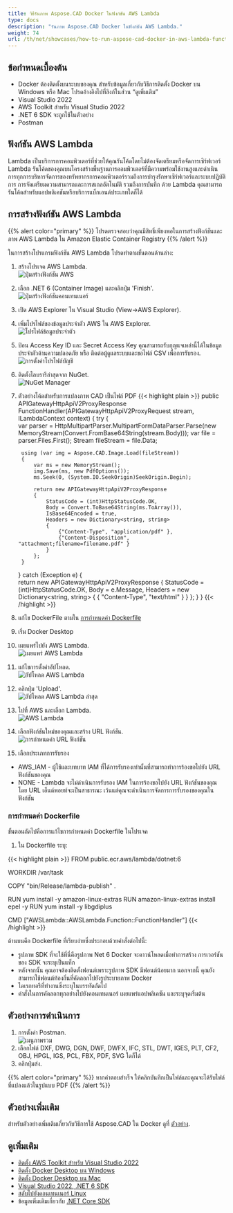 ```yaml
---
title: วิธีรันภาพ Aspose.CAD Docker ในฟังก์ชัน AWS Lambda
type: docs
description: "รันภาพ Aspose.CAD Docker ในฟังก์ชัน AWS Lambda."
weight: 74
url: /th/net/showcases/how-to-run-aspose-cad-docker-in-aws-lambda-function/
---
```


## ข้อกำหนดเบื้องต้น
- Docker ต้องติดตั้งบนระบบของคุณ สำหรับข้อมูลเกี่ยวกับวิธีการติดตั้ง Docker บน Windows หรือ Mac โปรดอ้างอิงไปที่ลิงก์ในส่วน “ดูเพิ่มเติม” 
- Visual Studio 2022
- AWS Toolkit สำหรับ Visual Studio 2022
- .NET 6 SDK จะถูกใช้ในตัวอย่าง
- Postman

## ฟังก์ชัน AWS Lambda

Lambda เป็นบริการการคอมพิวเตอร์ที่ช่วยให้คุณรันโค้ดโดยไม่ต้องจัดเตรียมหรือจัดการเซิร์ฟเวอร์ Lambda รันโค้ดของคุณบนโครงสร้างพื้นฐานการคอมพิวเตอร์ที่มีความพร้อมใช้งานสูงและดำเนินการทุกการบริหารจัดการของทรัพยากรการคอมพิวเตอร์รวมถึงการบำรุงรักษาเซิร์ฟเวอร์และระบบปฏิบัติการ การจัดเตรียมความสามารถและการสเกลอัตโนมัติ รวมถึงการบันทึก ด้วย Lambda คุณสามารถรันโค้ดสำหรับแอปพลิเคชันหรือบริการแบ็กเอนด์ประเภทใดก็ได้

## การสร้างฟังก์ชัน AWS Lambda

{{% alert color="primary" %}} 
โปรดตรวจสอบว่าคุณมีสิทธิ์เพียงพอในการสร้างฟังก์ชันและภาพ AWS Lambda ใน Amazon Elastic Container Registry
{{% /alert %}}

ในการสร้างโปรแกรมฟังก์ชัน AWS Lambda โปรดทำตามขั้นตอนด้านล่าง:
1. สร้างโปรเจค AWS Lambda.<br>
![ปุ่มสร้างฟังก์ชัน AWS](/_assets/showcases/aws/create-project.png)<br>
1. เลือก .NET 6 (Container Image) และคลิกปุ่ม 'Finish'.<br>
![ปุ่มสร้างฟังก์ชันคอนเทนเนอร์](/_assets/showcases/aws/create-container.png)<br>
1. เปิด AWS Explorer ใน Visual Studio (View->AWS Explorer).
1. เพิ่มโปรไฟล์ของข้อมูลประจำตัว AWS ใน AWS Explorer.<br>
![โปรไฟล์ข้อมูลประจำตัว](/_assets/showcases/aws/add-aws-credentials-profile.png)<br>
1. ป้อน Access Key ID และ Secret Access Key คุณสามารถรับกุญแจเหล่านี้ได้ในข้อมูลประจำตัวด้านความปลอดภัย หรือ ติดต่อผู้ดูแลระบบและขอไฟล์ CSV เพื่อการรับรอง.<br>
![การตั้งค่าโปรไฟล์บัญชี](/_assets/showcases/aws/account-profile.png)<br>
1. ติดตั้งไลบรารีล่าสุดจาก NuGet.<br>
![NuGet Manager](/_assets/showcases/aws/nuget-manager.png)<br>
1. ตัวอย่างโค้ดสำหรับการแปลงภาพ CAD เป็นไฟล์ PDF
{{< highlight plain >}}
public APIGatewayHttpApiV2ProxyResponse FunctionHandler(APIGatewayHttpApiV2ProxyRequest stream, ILambdaContext context)
{
    try
    {            
        var parser = HttpMultipartParser.MultipartFormDataParser.Parse(new MemoryStream(Convert.FromBase64String(stream.Body)));
        var file = parser.Files.First();
        Stream fileStream = file.Data;

        using (var img = Aspose.CAD.Image.Load(fileStream))
        {
            var ms = new MemoryStream();
            img.Save(ms, new PdfOptions());
            ms.Seek(0, (System.IO.SeekOrigin)SeekOrigin.Begin);
          
            return new APIGatewayHttpApiV2ProxyResponse
            {
                StatusCode = (int)HttpStatusCode.OK,
                Body = Convert.ToBase64String(ms.ToArray()),
                IsBase64Encoded = true,
                Headers = new Dictionary<string, string>
                {
                    {"Content-Type", "application/pdf" },
                    {"Content-Disposition", "attachment;filename=filename.pdf" }
                }
            };
        }
    }
    catch (Exception e)
    {           
        return new APIGatewayHttpApiV2ProxyResponse
        {
            StatusCode = (int)HttpStatusCode.OK,
            Body = e.Message,
            Headers = new Dictionary<string, string>
            {
                {
                    "Content-Type", "text/html"
                }
            }
        };
    }
}
{{< /highlight >}}
1. แก้ไข DockerFile ตามใน <a href="#configuring-a-dockerfile">การกำหนดค่า Dockerfile</a> 
1. เริ่ม Docker Desktop
1. เผยแพร่ไปยัง AWS Lambda.<br>
![เผยแพร่ AWS Lambda](/_assets/showcases/aws/publish-aws.png)<br>
1. แก้ไขการตั้งค่าอัปโหลด.<br>
![อัปโหลด AWS Lambda](/_assets/showcases/aws/upload-aws-lambda.png)<br>
1. คลิกปุ่ม 'Upload'.<br>
![อัปโหลด AWS Lambda ล่าสุด](/_assets/showcases/aws/upload-aws-lambda-finish.png)<br>
1. ไปที่ AWS และเลือก Lambda.<br>
![AWS Lambda](/_assets/showcases/aws/select-aws-lambda.png)<br>
1. เลือกฟังก์ชันใหม่ของคุณและสร้าง URL ฟังก์ชัน.<br>
![การกำหนดค่า URL ฟังก์ชัน](/_assets/showcases/aws/create-function-url.png)<br>
1. เลือกประเภทการรับรอง
- AWS_IAM - ผู้ใช้และบทบาท IAM ที่ได้การรับรองเท่านั้นที่สามารถทำการร้องขอไปยัง URL ฟังก์ชันของคุณ
- NONE - Lambda จะไม่ดำเนินการรับรอง IAM ในการร้องขอไปยัง URL ฟังก์ชันของคุณ โดย URL เอ็นด์พอยท์จะเป็นสาธารณะ เว้นแต่คุณจะดำเนินการจัดการการรับรองของคุณในฟังก์ชัน

### การกำหนดค่า Dockerfile

 ขั้นตอนถัดไปคือการแก้ไขการกำหนดค่า Dockerfile ในโปรเจค

1. ใน Dockerfile ระบุ:

{{< highlight plain >}}
FROM public.ecr.aws/lambda/dotnet:6

WORKDIR /var/task

COPY "bin/Release/lambda-publish"  .

RUN yum install -y amazon-linux-extras 
RUN amazon-linux-extras install epel -y
RUN yum install -y libgdiplus  

CMD ["AWSLambda::AWSLambda.Function::FunctionHandler"]
{{< /highlight >}}

 ด้านบนคือ Dockerfile ที่เรียบง่ายซึ่งประกอบด้วยคำสั่งต่อไปนี้:

- รูปภาพ SDK ที่จะใช้ที่นี่คือรูปภาพ Net 6 Docker จะดาวน์โหลดเมื่อทำการสร้าง การเวอร์ชันของ SDK จะระบุเป็นแท็ก
- หลังจากนั้น คุณอาจต้องติดตั้งฟอนต์เพราะรูปภาพ SDK มีฟอนต์น้อยมาก นอกจากนี้ คุณยังสามารถใช้ฟอนต์ท้องถิ่นที่คัดลอกไปยังรูประบายภาพ Docker
- ไดเรกทอรีที่ทำงานซึ่งระบุในบรรทัดถัดไป
- คำสั่งในการคัดลอกทุกอย่างไปยังคอนเทนเนอร์ เผยแพร่แอปพลิเคชัน และระบุจุดเริ่มต้น

## ตัวอย่างการดำเนินการ

1. การตั้งค่า Postman.<br>
![เมนูภาพรวม](/_assets/showcases/aws/postman-settings.png)<br>
1. เลือกไฟล์ DXF, DWG, DGN, DWF, DWFX, IFC, STL, DWT, IGES, PLT, CF2, OBJ, HPGL, IGS, PCL, FBX, PDF, SVG ใดก็ได้
1. คลิกปุ่มส่ง.

{{% alert color="primary" %}} 
หากคำตอบสำเร็จ ให้คลิกบันทึกเป็นไฟล์และคุณจะได้รับไฟล์ที่แปลงแล้วในรูปแบบ PDF
{{% /alert %}}

## ตัวอย่างเพิ่มเติม

สำหรับตัวอย่างเพิ่มเติมเกี่ยวกับวิธีการใช้ Aspose.CAD ใน Docker ดูที่ [ตัวอย่าง](https://github.com/aspose-cad/Aspose.CAD-Documentation).

## ดูเพิ่มเติม

- [ติดตั้ง AWS Toolkit สำหรับ Visual Studio 2022](https://marketplace.visualstudio.com/items?itemName=AmazonWebServices.AWSToolkitforVisualStudio2022)
- [ติดตั้ง Docker Desktop บน Windows](https://docs.docker.com/docker-for-windows/install/)
- [ติดตั้ง Docker Desktop บน Mac](https://docs.docker.com/docker-for-mac/install/)
- [Visual Studio 2022, .NET 6 SDK](https://docs.microsoft.com/en-us/dotnet/core/install/windows?tabs=net60#dependencies)
- [สลับไปยังคอนเทนเนอร์ Linux](https://docs.docker.com/docker-for-windows/#switch-between-windows-and-linux-containers) 
- ข้อมูลเพิ่มเติมเกี่ยวกับ [.NET Core SDK](https://hub.docker.com/_/microsoft-dotnet-sdk)
